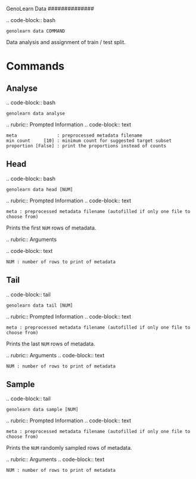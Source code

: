 GenoLearn Data
##############

.. code-block:: bash

    genolearn data COMMAND


Data analysis and assignment of train / test split.


Commands
========


Analyse
-------

.. code-block:: bash

    genolearn data analyse


.. rubric:: Prompted Information
.. code-block:: text

    meta               : preprocessed metadata filename
    min count     [10] : minimum count for suggested target subset
    proportion [False] : print the proportions instead of counts


Head
----

.. code-block:: bash

    genolearn data head [NUM]


.. rubric:: Prompted Information
.. code-block:: text

    meta : preprocessed metadata filename (autofilled if only one file to choose from)


Prints the first ``NUM`` rows of metadata.

.. rubric:: Arguments

.. code-block:: text

    NUM : number of rows to print of metadata

Tail
----

.. code-block:: tail

    genolearn data tail [NUM]


.. rubric:: Prompted Information
.. code-block:: text

    meta : preprocessed metadata filename (autofilled if only one file to choose from)

Prints the last ``NUM`` rows of metadata.

.. rubric:: Arguments
.. code-block:: text

    NUM : number of rows to print of metadata


Sample
----

.. code-block:: tail

    genolearn data sample [NUM]


.. rubric:: Prompted Information
.. code-block:: text

    meta : preprocessed metadata filename (autofilled if only one file to choose from)


Prints the ``NUM`` randomly sampled rows of metadata.

.. rubric:: Arguments
.. code-block:: text

    NUM : number of rows to print of metadata